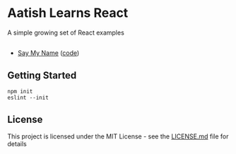 # Aatish Learns React

A simple growing set of React examples

##

- [Say My Name](1%20Say%20My%20Name/) ([code](https://github.com/aatishb/aatishlearnsreact/blob/master/1%20Say%20My%20Name/sketch.js))

## Getting Started

```
npm init
eslint --init
```

## License

This project is licensed under the MIT License - see the [LICENSE.md](LICENSE.md) file for details

